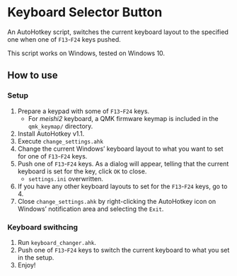 # Keyboard Selector Button
An AutoHotkey script, switches the current keyboard layout to the specified one when one of `F13`-`F24` keys pushed.

This script works on Windows, tested on Windows 10.

## How to use

### Setup
1. Prepare a keypad with some of `F13`-`F24` keys.
    * For _meishi2_ keyboard, a QMK firmware keymap is included in the `qmk_keymap/` directory.
2. Install AutoHotkey v1.1.
3. Execute `change_settings.ahk`
4. Change the current Windows’ keyboard layout to what you want to set for one of `F13`-`F24` keys.
5. Push one of `F13`-`F24` keys. As a dialog will appear, telling that the current keyboard is set for the key, click `OK` to close.
    * `settings.ini` overwritten.
6. If you have any other keyboard layouts to set for the `F13`-`F24` keys, go to 4.
7. Close `change_settings.ahk` by right-clicking the AutoHotkey icon on Windows’ notification area and selecting the `Exit`.

### Keyboard swithcing
1. Run `keyboard_changer.ahk`.
2. Push one of `F13`-`F24` keys to switch the current keyboard to what you set in the setup.
3. Enjoy!
